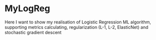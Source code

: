 # MyLogReg
Here I want to show my realisation of Logistic Regression ML algorithm, supporting metrics calculating, regularization (L-1, L-2, ElasticNet) and stochastic gradient descent
